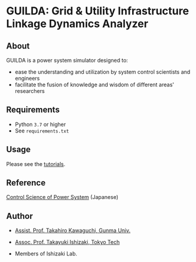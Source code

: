 # GUILDA: Grid & Utility Infrastructure Linkage Dynamics Analyzer

## About

GUILDA is a power system simulator designed to:

- ease the understanding and utilization by system control scientists and engineers
- facilitate the fusion of knowledge and wisdom of different areas' researchers

## Requirements

- Python `3.7` or higher
- See `requirements.txt`

## Usage

Please see the [tutorials](https://guilda-dev.github.io/guilda-doc/).

## Reference

[Control Science of Power System](https://www.amazon.co.jp/%E9%9B%BB%E5%8A%9B%E7%B3%BB%E7%B5%B1%E3%81%AE%E3%82%B7%E3%82%B9%E3%83%86%E3%83%A0%E5%88%B6%E5%BE%A1%E5%B7%A5%E5%AD%A6-%E3%82%B7%E3%82%B9%E3%83%86%E3%83%A0%E6%95%B0%E7%90%86%E3%81%A8MATLAB%E3%82%B7%E3%83%9F%E3%83%A5%E3%83%AC%E3%83%BC%E3%82%B7%E3%83%A7%E3%83%B3-%E8%A8%88%E6%B8%AC%E3%83%BB%E5%88%B6%E5%BE%A1%E3%82%BB%E3%83%AC%E3%82%AF%E3%82%B7%E3%83%A7%E3%83%B3%E3%82%B7%E3%83%AA%E3%83%BC%E3%82%BA-4-%E8%A8%88%E6%B8%AC%E8%87%AA%E5%8B%95%E5%88%B6%E5%BE%A1%E5%AD%A6%E4%BC%9A/dp/4339033847) (Japanese)

## Author

- [Assist. Prof. Takahiro Kawaguchi, Gunma Univ.](http://hashi-lab.ei.st.gunma-u.ac.jp/~hashimotos/member/kawaguchi/)
- [Assoc. Prof. Takayuki Ishizaki, Tokyo Tech](https://lim.ishizaki-lab.jp)

- Members of Ishizaki Lab.
